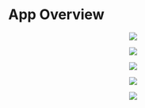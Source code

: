 # App Overview
<p align="center"><img src="https://yogaiw.github.io/content/video/bt-app/bt-app1.gif"/></p>
<p align="center"><img src="https://yogaiw.github.io/content/video/bt-app/bt-app2.gif"/></p>
<p align="center"><img src="https://yogaiw.github.io/content/video/bt-app/bt-app3.gif"/></p>
<p align="center"><img src="https://yogaiw.github.io/content/video/bt-app/bt-app4.gif"/></p>
<p align="center"><img src="https://yogaiw.github.io/content/video/bt-app/bt-app5.gif"/></p>

